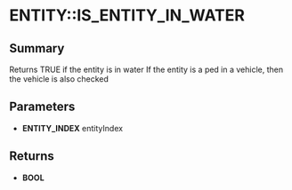 # ENTITY::IS_ENTITY_IN_WATER

## Summary
Returns TRUE if the entity is in water
If the entity is a ped in a vehicle, then the vehicle is also checked

## Parameters
* **ENTITY_INDEX** entityIndex

## Returns
* **BOOL**
